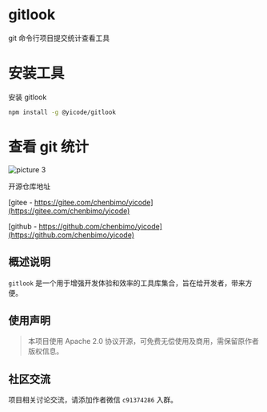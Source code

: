 # gitlook

git 命令行项目提交统计查看工具

# 安装工具

安装 gitlook

```bash
npm install -g @yicode/gitlook
```

# 查看 git 统计

![picture 3](https://s2.loli.net/2022/09/16/BG2xSwbeVLaYJ1u.png)

开源仓库地址

[gitee - https://gitee.com/chenbimo/yicode](https://gitee.com/chenbimo/yicode)

[github - https://github.com/chenbimo/yicode](https://github.com/chenbimo/yicode)

## 概述说明

`gitlook` 是一个用于增强开发体验和效率的工具库集合，旨在给开发者，带来方便。

## 使用声明

> 本项目使用 Apache 2.0 协议开源，可免费无偿使用及商用，需保留原作者版权信息。

## 社区交流

项目相关讨论交流，请添加作者微信 `c91374286` 入群。

